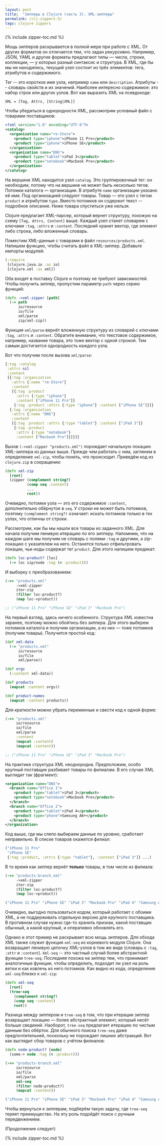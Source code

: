 ```yaml
---
layout: post
title:  "Зипперы в Clojure (часть 3). XML-зипперы"
permalink: /clj-zippers-3/
tags: clojure zippers
---
```


{% include zipper-toc.md %}

Мощь зипперов раскрывается в полной мере при работе с XML. От других форматов он
отличается тем, что задан рекурсивно. Например, JSON, YAML и другие форматы
предлагают типы — числа, строки, коллекции, — у которых разный синтаксис и
структура. В XML, где бы мы ни находились, текущий узел состоит из трёх
элементов: тега, атрибутов и содержимого.

Тег -- это короткое имя узла, например `name` или `description`. Атрибуты --
словарь свойств и их значений. Наиболее интересно содержимое: это набор строк
или других узлов. Вот как выразить XML на псевдокоде:

~~~
XML = [Tag, Attrs, [String|XML]]
~~~

Чтобы убедиться в однородности XML, рассмотрим условный файл с товарами
поставщиков:

<!-- more -->

~~~xml
<?xml version="1.0" encoding="UTF-8"?>
<catalog>
  <organization name="re-Store">
    <product type="iphone">iPhone 11 Pro</product>
    <product type="iphone">iPhone SE</product>
  </organization>
  <organization name="DNS">
    <product type="tablet">iPad 3</product>
    <product type="notebook">Macbook Pro</product>
  </organization>
</catalog>
~~~

На вершине XML находится узел `catalog`. Это группировочный тег: он необходим,
потому что на вершине не может быть несколько тегов. Потомки каталога —
организации. В атрибуте `name` организации указано её имя. Под организацией
следуют товары. Товар — это узел с тегом `product` и атрибутом `type`. Вместо
потомков он содержит текст -- подробное описание. Ниже товара спуститься уже
нельзя.

Clojure предлагает XML-парсер, который вернет структуру, похожую на схему `[Tag,
Attrs, Content]` выше. Каждый узел станет словарем с ключами `:tag`, `:attrs` и
`:content`. Последний хранит вектор, где элемент либо строка, либо вложенный
словарь.

Поместим XML-данные с товарами в файл `resources/products.xml`. Напишем функцию,
чтобы считать файл в XML-зиппер. Добавьте импорты модулей:

~~~clojure
(:require
 [clojure.java.io :as io]
 [clojure.xml :as xml])
~~~

Оба входят в поставку Clojure и поэтому не требуют зависимостей. Чтобы получить
зиппер, пропустим параметр `path` через серию функций:

~~~clojure
(defn ->xml-zipper [path]
  (-> path
      io/resource
      io/file
      xml/parse
      zip/xml-zip))
~~~

Функция `xml/parse` вернёт вложенную структуру из словарей с ключами `:tag`,
`:attrs` и `:content`. Обратите внимание, что текстовое содержимое, например,
название товара, это тоже вектор с одной строкой. Тем самым достигается
однородность каждого узла.

Вот что получим после вызова `xml/parse`:

~~~clojure
{:tag :catalog
 :attrs nil
 :content
 [{:tag :organization
   :attrs {:name "re-Store"}
   :content
   [{:tag :product
     :attrs {:type "iphone"}
     :content ["iPhone 11 Pro"]}
    {:tag :product :attrs {:type "iphone"} :content ["iPhone SE"]}]}
  {:tag :organization
   :attrs {:name "DNS"}
   :content
   [{:tag :product :attrs {:type "tablet"} :content ["iPad 3"]}
    {:tag :product
     :attrs {:type "notebook"}
     :content ["Macbook Pro"]}]}]}
~~~

Вызов `(->xml-zipper "products.xml")` порождает начальную локацию XML-зиппера из
данных выше. Прежде чем работать с ним, заглянем в определение `xml-zip`, чтобы
понять, что происходит. Приведём код из `clojure.zip` в сокращении:

~~~clojure
(defn xml-zip
  [root]
  (zipper (complement string?)
          (comp seq :content)
          ...
          root))
~~~

Очевидно, потомки узла — это его содержимое `:content`, дополнительно обёрнутое
в `seq`. У строки не может быть потомков, поэтому `(complement string?)`
означает: искать потомков только в тех узлах, что отличны от строки.

Рассмотрим, как бы мы нашли все товары из заданного XML. Для начала получим
ленивую итерацию по его зипперу. Напомним, что на каждом шаге мы получим не
словарь с полями `:tag` и другими, а zip-локацию с указателем на него. Останется
только отфильтровать локации, чьи ноды содержат тег `product`. Для этого напишем
предикат:

~~~clojure
(defn loc-product? [loc]
  (-> loc zip/node :tag (= :product)))
~~~

И выборку с преобразованием:

~~~clojure
(->> "products.xml"
     ->xml-zipper
     iter-zip
     (filter loc-product?)
     (map loc->product))

;; ("iPhone 11 Pro" "iPhone SE" "iPad 3" "Macbook Pro")
~~~

На первый взгляд, здесь ничего особенного. Структура XML известна заранее,
поэтому можно обойтись без зиппера. Для этого выберем потомков каталога и
получим организации, а из них — тоже потомков (получим товары). Получится
простой код:

~~~clojure
(def xml-data
  (-> "products.xml"
      io/resource
      io/file
      xml/parse))

(def orgs
  (:content xml-data))

(def products
  (mapcat :content orgs))

(def product-names
  (mapcat :content products))
~~~

Для краткости можно убрать переменные и свести код к одной форме:

~~~clojure
(->> "products.xml"
     io/resource
     io/file
     xml/parse
     :content
     (mapcat :content)
     (mapcat :content))

;; ("iPhone 11 Pro" "iPhone SE" "iPad 3" "Macbook Pro")
~~~

На практике структура XML неоднородна. Предположим, особо крупный поставщик
разбивает товары по филиалам. В его случае XML выглядит так (фрагмент):

~~~xml
<organization name="DNS">
  <branch name="Office 1">
    <product type="tablet">iPad 3</product>
    <product type="notebook">Macbook Pro</product>
  </branch>
  <branch name="Office 2">
    <product type="tablet">iPad 4</product>
    <product type="phone">Samsung A6+</product>
  </branch>
</organization>
~~~

Код выше, где мы слепо выбираем данные по уровню, сработает неправильно. В
списке товаров окажется филиал:

~~~clojure
("iPhone 11 Pro"
 "iPhone SE"
 {:tag :product, :attrs {:type "tablet"}, :content ["iPad 3"]} ...)
~~~

В то время как зиппер вернёт **только** товары, в том числе из филиала:

~~~clojure
(->> "products-branch.xml"
     ->xml-zipper
     iter-zip
     (filter loc-product?)
     (map loc->product))

("iPhone 11 Pro" "iPhone SE" "iPad 3" "Macbook Pro" "iPad 4" "Samsung A6+")
~~~

Очевидно, выгодно пользоваться кодом, который работает с обоими XML, а не
поддерживать отдельную версию для крупного поставщика. В противном случае нужно
где-то хранить признак, какой поставщик обычный, а какой крупный, и оперативно
обновлять его.

Однако и этот пример не раскрывает всю мощь зипперов. Для обхода XML также
служит функция `xml-seq` из корневого модуля Clojure. Она возвращает ленивую
цепочку XML-узлов в том же виде (словарь с `:tag`, `:attr` и
`:content`). `Xml-seq` -- это частный случай более абстрактной функции
`tree-seq`. Последняя похожа на зиппер тем, что принимает аналогичные функции,
чтобы определить, подходит ли узел на роль ветки и как извлечь из него
потомков. Как видно из кода, определение `xml-seq` близко к `xml-zip`:

~~~clojure
(defn xml-seq
  [root]
  (tree-seq
    (complement string?)
    (comp seq :content)
    root))
~~~

Разница между зиппером и `tree-seq` в том, что при итерации зиппер возвращает
локацию — более абстрактный элемент, который несёт больше сведений. Наоборот,
`tree-seq` предлагает итерацию по чистым данным без обёрток. Для обычного поиска
`tree-seq` даже предпочтительней, поскольку не порождает лишних абстракций. Вот
как выглядит сбор товаров с учётом филиалов:

~~~clojure
(defn node-product? [node]
  (some-> node :tag (= :product)))

(->> "products-branch.xml"
     io/resource
     io/file
     xml/parse
     xml-seq
     (filter node-product?)
     (mapcat :content))

("iPhone 11 Pro" "iPhone SE" "iPad 3" "Macbook Pro" "iPad 4" "Samsung A6+")
~~~

Чтобы вернуться к зипперам, подберём такую задачу, где `tree-seq` теряет
преимущество. На эту роль подойдёт поиск с ручным передвижением.

(Продолжение следует)

{% include zipper-toc.md %}

